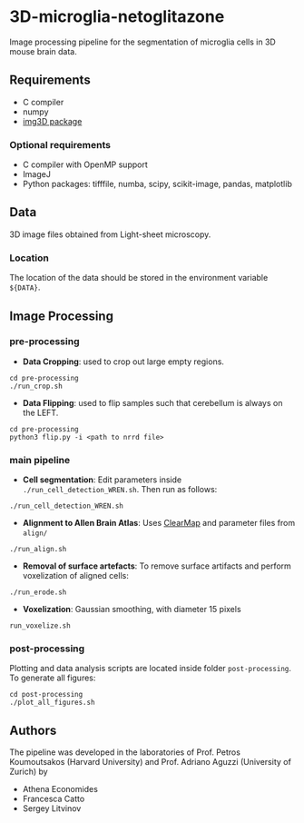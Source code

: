 # 3D-microglia-netoglitazone

Image processing pipeline for the segmentation of microglia cells in 3D mouse brain data.


## Requirements

* C compiler
* numpy
* [img3D package](https://github.com/aecon/img3D)

### Optional requirements

* C compiler with OpenMP support
* ImageJ
* Python packages: tifffile, numba, scipy, scikit-image, pandas, matplotlib



## Data

3D image files obtained from Light-sheet microscopy.

### Location

The location of the data should be stored in the environment variable `${DATA}`.



## Image Processing

### pre-processing

* **Data Cropping**: used to crop out large empty regions.
```
cd pre-processing
./run_crop.sh
```

* **Data Flipping**: used to flip samples such that cerebellum is always on the LEFT.
```
cd pre-processing
python3 flip.py -i <path to nrrd file>
```


### main pipeline

* **Cell segmentation**: Edit parameters inside `./run_cell_detection_WREN.sh`. Then run as follows: 
```
./run_cell_detection_WREN.sh
```

* **Alignment to Allen Brain Atlas**: Uses [ClearMap](https://github.com/ChristophKirst/ClearMap2) and parameter files from `align/`
```
./run_align.sh
```

* **Removal of surface artefacts**: To remove surface artifacts and perform voxelization of aligned cells:
```
./run_erode.sh
```

* **Voxelization**: Gaussian smoothing, with diameter 15 pixels
```
run_voxelize.sh
```

### post-processing
Plotting and data analysis scripts are located inside folder `post-processing`. To generate all figures:
```
cd post-processing
./plot_all_figures.sh
```


## Authors
The pipeline was developed in the laboratories of Prof. Petros Koumoutsakos (Harvard University) and Prof. Adriano Aguzzi (University of Zurich) by
* Athena Economides
* Francesca Catto
* Sergey Litvinov
